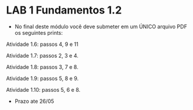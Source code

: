 # LAB 1 Fundamentos 1.2
* No final deste módulo você deve submeter em um ÚNICO arquivo PDF os seguintes prints:

Atividade 1.6: passos 4, 9 e 11  </p>
Atividade 1.7: passos 2, 3 e 4.  </p> 
Atividade 1.8: passos 3, 7 e 8. </p>
Atividade 1.9: passos 5, 8 e 9.  </p>
Atividade 1.10: passos 5, 6 e 8.  </p>


- Prazo ate 26/05
